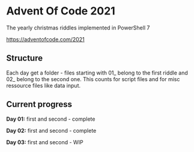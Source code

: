 # Advent Of Code 2021
The yearly christmas riddles implemented in PowerShell 7

https://adventofcode.com/2021

## Structure
Each day get a folder - files starting with 01_ belong to the first riddle and 02_ belong to the second one.
This counts for script files and for misc ressource files like data input.

## Current progress
**Day 01:** first and second - complete

**Day 02:** first and second - complete

**Day 03:** first and second - WIP
